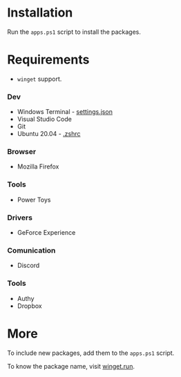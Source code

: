# Installation

Run the `apps.ps1` script to install the packages.

# Requirements

- `winget` support.

### Dev

- Windows Terminal - [settings.json](https://gist.github.com/vinihvc/48621760311bac6af16851c611992295)
- Visual Studio Code
- Git
- Ubuntu 20.04 - [.zshrc](https://gist.github.com/vinihvc/cabb649eb922261933123970f623fd1e)

### Browser

- Mozilla Firefox

### Tools

- Power Toys

### Drivers

- GeForce Experience

### Comunication

- Discord

### Tools

- Authy
- Dropbox

# More

To include new packages, add them to the `apps.ps1` script.

To know the package name, visit [winget.run](https://winget.run/).
